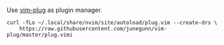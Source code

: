 Use [vim-plug][] as plugin manager.

```
curl -fLo ~/.local/share/nvim/site/autoload/plug.vim --create-drs \
    https://raw.githubusercontent.com/junegunn/vim-plug/master/plug.vimi
```

[vim-plug]: https://github.com/junegunn/vim-plug

